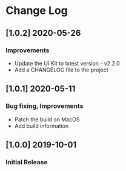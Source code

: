 # Change Log

## [1.0.2] 2020-05-26
### Improvements
- Update the UI Kit to latest version - v2.2.0
- Add a CHANGELOG file to the project

## [1.0.1] 2020-05-11
### Bug fixing, Improvements
- Patch the build on MacOS 
- Add build information

## [1.0.0] 2019-10-01
### Initial Release
